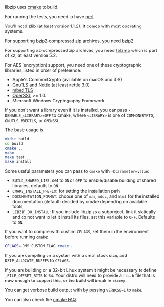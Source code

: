 libzip uses [cmake](https://cmake.org) to build.

For running the tests, you need to have [perl](https://www.perl.org).

You'll need [zlib](http://www.zlib.net/) (at least version 1.1.2). It
comes with most operating systems.

For supporting bzip2-compressed zip archives, you need
[bzip2](http://bzip.org/).

For supporting xz-compressed zip archives, you need
[liblzma](https://tukaani.org/xz/) which is part of xz, at least version 5.2.

For AES (encryption) support, you need one of these cryptographic libraries,
listed in order of preference:

- Apple's CommonCrypto (available on macOS and iOS)
- [GnuTLS](https://www.gnutls.org/) and [Nettle](https://www.lysator.liu.se/~nisse/nettle/) (at least nettle 3.0)
- [mbed TLS](https://tls.mbed.org/)
- [OpenSSL](https://www.openssl.org/) >= 1.0.
- Microsoft Windows Cryptography Framework

If you don't want a library even if it is installed, you can
pass `-DENABLE_<LIBRARY>=OFF` to cmake, where `<LIBRARY>` is one of
`COMMONCRYPTO`, `GNUTLS`, `MBEDTLS`, or `OPENSSL`.

The basic usage is
```sh
mkdir build
cd build
cmake ..
make
make test
make install
```

Some useful parameters you can pass to `cmake` with `-Dparameter=value`:

- `BUILD_SHARED_LIBS`: set to `ON` or `OFF` to enable/disable building
  of shared libraries, defaults to `ON`
- `CMAKE_INSTALL_PREFIX`: for setting the installation path
- `DOCUMENTATION_FORMAT`: choose one of `man`, `mdoc`, and `html` for
  the installed documentation (default: decided by cmake depending on
  available tools)
- `LIBZIP_DO_INSTALL`: If you include libzip as a subproject, link it
  statically and do not want to let it install its files, set this
  variable to `OFF`. Defaults to `ON`.
  
If you want to compile with custom `CFLAGS`, set them in the environment
before running `cmake`:
```sh
CFLAGS=-DMY_CUSTOM_FLAG cmake ..
```

If you are compiling on a system with a small stack size, add
`-DZIP_ALLOCATE_BUFFER` to `CFLAGS`.

If you are building on a 32-bit Linux system it might be necessary
to define `_FILE_OFFSET_BITS` to `64`. Your distro will need to provide
a `fts.h` file that is new enough to support this, or the build
will break in `zipcmp`.

You can get verbose build output with by passing `VERBOSE=1` to
`make`.

You can also check the [cmake FAQ](https://cmake.org/Wiki/CMake_FAQ).
